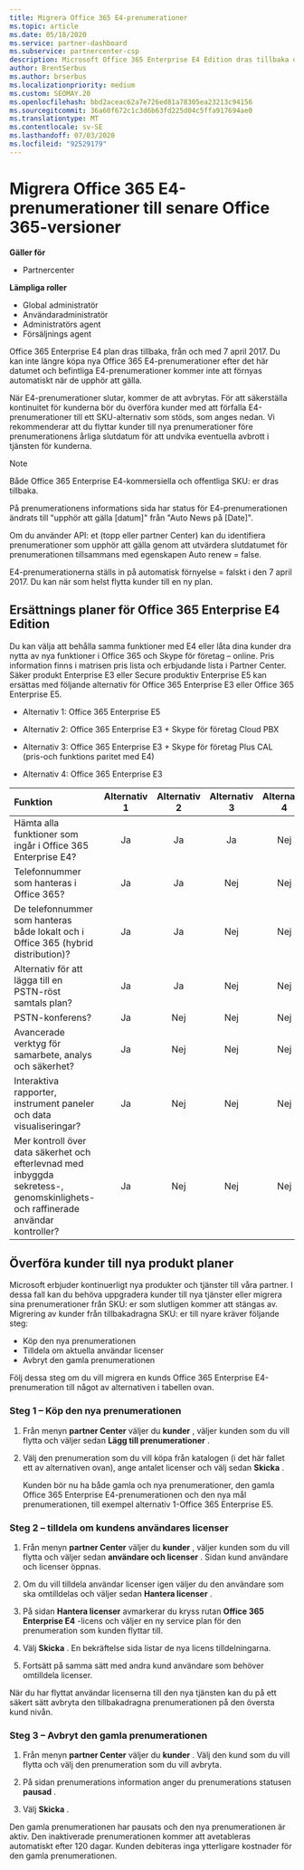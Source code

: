 ```yaml
---
title: Migrera Office 365 E4-prenumerationer
ms.topic: article
ms.date: 05/18/2020
ms.service: partner-dashboard
ms.subservice: partnercenter-csp
description: Microsoft Office 365 Enterprise E4 Edition dras tillbaka den 7 april 2017. Lär dig hur du migrerar kund prenumerationer till nyare versioner av Office 365.
author: BrentSerbus
ms.author: brserbus
ms.localizationpriority: medium
ms.custom: SEOMAY.20
ms.openlocfilehash: bbd2aceac62a7e726ed81a78305ea23213c94156
ms.sourcegitcommit: 36a60f672c1c3d6b63fd225d04c5ffa917694ae0
ms.translationtype: MT
ms.contentlocale: sv-SE
ms.lasthandoff: 07/03/2020
ms.locfileid: "92529179"
---
```

# <a name="migrate-office-365-e4-subscriptions-to-newer-office-365-versions"></a>Migrera Office 365 E4-prenumerationer till senare Office 365-versioner

**Gäller för**

-  Partnercenter

**Lämpliga roller**
-   Global administratör
-   Användaradministratör
-   Administratörs agent
-   Försäljnings agent

Office 365 Enterprise E4 plan dras tillbaka, från och med 7 april 2017. Du kan inte längre köpa nya Office 365 E4-prenumerationer efter det här datumet och befintliga E4-prenumerationer kommer inte att förnyas automatiskt när de upphör att gälla.

När E4-prenumerationer slutar, kommer de att avbrytas. För att säkerställa kontinuitet för kunderna bör du överföra kunder med att förfalla E4-prenumerationer till ett SKU-alternativ som stöds, som anges nedan. Vi rekommenderar att du flyttar kunder till nya prenumerationer före prenumerationens årliga slutdatum för att undvika eventuella avbrott i tjänsten för kunderna. 

> [!NOTE]  
> Både Office 365 Enterprise E4-kommersiella och offentliga SKU: er dras tillbaka.
 
På prenumerationens informations sida har status för E4-prenumerationen ändrats till "upphör att gälla [datum]" från "Auto News på [Date]". 

Om du använder API: et (topp eller partner Center) kan du identifiera prenumerationer som upphör att gälla genom att utvärdera slutdatumet för prenumerationen tillsammans med egenskapen Auto renew = false. 

E4-prenumerationerna ställs in på automatisk förnyelse = falskt i den 7 april 2017. Du kan när som helst flytta kunder till en ny plan. 

## <a name="office-365-enterprise-e4-edition-replacement-plans"></a>Ersättnings planer för Office 365 Enterprise E4 Edition

Du kan välja att behålla samma funktioner med E4 eller låta dina kunder dra nytta av nya funktioner i Office 365 och Skype för företag – online. Pris information finns i matrisen pris lista och erbjudande lista i Partner Center. Säker produkt Enterprise E3 eller Secure produktiv Enterprise E5 kan ersättas med följande alternativ för Office 365 Enterprise E3 eller Office 365 Enterprise E5.

- Alternativ 1: Office 365 Enterprise E5

- Alternativ 2: Office 365 Enterprise E3 + Skype för företag Cloud PBX

- Alternativ 3: Office 365 Enterprise E3 + Skype för företag Plus CAL (pris-och funktions paritet med E4)

- Alternativ 4: Office 365 Enterprise E3


| Funktion | Alternativ 1 | Alternativ 2 | Alternativ 3 | Alternativ 4 |
| :---    | :------: |   :---:  |   :---:  |   :---:  |
| Hämta alla funktioner som ingår i Office 365 Enterprise E4? | Ja | Ja | Ja | Nej |
| Telefonnummer som hanteras i Office 365? | Ja | Ja | Nej | Nej |
| De telefonnummer som hanteras både lokalt och i Office 365 (hybrid distribution)? | Ja | Ja | Nej | Nej |
| Alternativ för att lägga till en PSTN-röst samtals plan? | Ja | Ja | Nej | Nej |
| PSTN-konferens? | Ja | Nej | Nej | Nej |
| Avancerade verktyg för samarbete, analys och säkerhet? | Ja | Nej | Nej | Nej |
| Interaktiva rapporter, instrument paneler och data visualiseringar? | Ja | Nej | Nej | Nej | 
| Mer kontroll över data säkerhet och efterlevnad med inbyggda sekretess-, genomskinlighets-och raffinerade användar kontroller? | Ja | Nej | Nej | Nej | 

## <a name="transition-customers-to-new-product-plans"></a>Överföra kunder till nya produkt planer

Microsoft erbjuder kontinuerligt nya produkter och tjänster till våra partner. I dessa fall kan du behöva uppgradera kunder till nya tjänster eller migrera sina prenumerationer från SKU: er som slutligen kommer att stängas av. Migrering av kunder från tillbakadragna SKU: er till nyare kräver följande steg:

-   Köp den nya prenumerationen
-   Tilldela om aktuella användar licenser
-   Avbryt den gamla prenumerationen

Följ dessa steg om du vill migrera en kunds Office 365 Enterprise E4-prenumeration till något av alternativen i tabellen ovan.

### <a name="step-1---purchase-the-new-subscription"></a>Steg 1 – Köp den nya prenumerationen

1. Från menyn **partner Center** väljer du **kunder** , väljer kunden som du vill flytta och väljer sedan **Lägg till prenumerationer** .

2. Välj den prenumeration som du vill köpa från katalogen (i det här fallet ett av alternativen ovan), ange antalet licenser och välj sedan **Skicka** .

   Kunden bör nu ha både gamla och nya prenumerationer, den gamla Office 365 Enterprise E4-prenumerationen och den nya mål prenumerationen, till exempel alternativ 1-Office 365 Enterprise E5.

### <a name="step-2---reassign-the-customers-users-licenses"></a>Steg 2 – tilldela om kundens användares licenser

1. Från menyn **partner Center** väljer du **kunder** , väljer kunden som du vill flytta och väljer sedan **användare och licenser** . Sidan kund användare och licenser öppnas.

2. Om du vill tilldela användar licenser igen väljer du den användare som ska omtilldelas och väljer sedan **Hantera licenser** .

3. På sidan **Hantera licenser** avmarkerar du kryss rutan **Office 365 Enterprise E4** -licens och väljer en ny service plan för den prenumeration som kunden flyttar till.

4. Välj **Skicka** . En bekräftelse sida listar de nya licens tilldelningarna.

5. Fortsätt på samma sätt med andra kund användare som behöver omtilldela licenser.

När du har flyttat användar licenserna till den nya tjänsten kan du på ett säkert sätt avbryta den tillbakadragna prenumerationen på den översta kund nivån.

### <a name="step-3---cancel-the-old-subscription"></a>Steg 3 – Avbryt den gamla prenumerationen

1. Från menyn **partner Center** väljer du **kunder** . Välj den kund som du vill flytta och välj den prenumeration som du vill avbryta.

2. På sidan prenumerations information anger du prenumerations statusen **pausad** .

3. Välj **Skicka** .

Den gamla prenumerationen har pausats och den nya prenumerationen är aktiv. Den inaktiverade prenumerationen kommer att avetableras automatiskt efter 120 dagar. Kunden debiteras inga ytterligare kostnader för den gamla prenumerationen.



 



